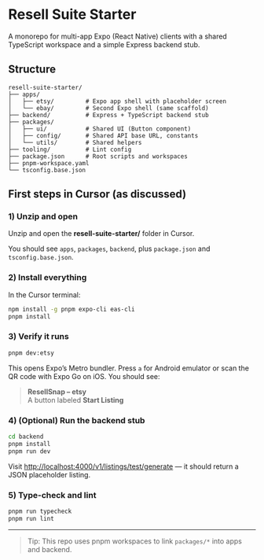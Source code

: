 
# Resell Suite Starter

A monorepo for multi-app Expo (React Native) clients with a shared TypeScript workspace and a simple Express backend stub.

## Structure

```
resell-suite-starter/
├── apps/
│   ├── etsy/         # Expo app shell with placeholder screen
│   └── ebay/         # Second Expo shell (same scaffold)
├── backend/          # Express + TypeScript backend stub
├── packages/
│   ├── ui/           # Shared UI (Button component)
│   ├── config/       # Shared API base URL, constants
│   └── utils/        # Shared helpers
├── tooling/          # Lint config
├── package.json      # Root scripts and workspaces
├── pnpm-workspace.yaml
└── tsconfig.base.json
```

## First steps in Cursor (as discussed)

### 1) Unzip and open
Unzip and open the **resell-suite-starter/** folder in Cursor.

You should see `apps`, `packages`, `backend`, plus `package.json` and `tsconfig.base.json`.

### 2) Install everything
In the Cursor terminal:

```bash
npm install -g pnpm expo-cli eas-cli
pnpm install
```

### 3) Verify it runs

```bash
pnpm dev:etsy
```

This opens Expo’s Metro bundler. Press `a` for Android emulator or scan the QR code with Expo Go on iOS.
You should see:

> **ResellSnap – etsy**  
> A button labeled **Start Listing**

### 4) (Optional) Run the backend stub

```bash
cd backend
pnpm install
pnpm run dev
```

Visit <http://localhost:4000/v1/listings/test/generate> — it should return a JSON placeholder listing.

### 5) Type-check and lint

```bash
pnpm run typecheck
pnpm run lint
```

---

> Tip: This repo uses pnpm workspaces to link `packages/*` into apps and backend.
